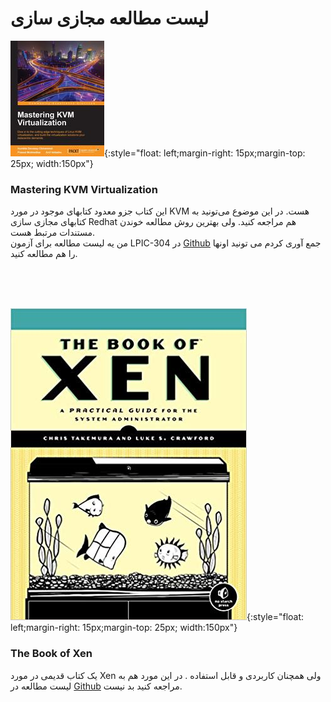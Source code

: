 # لیست مطالعه مجازی سازی 

![Mastering KVM Virtualization](img/Mastering-kvm-virtualization.jpg){:style="float: left;margin-right: 15px;margin-top: 25px; width:150px"}

### Mastering KVM Virtualization
این کتاب جزو معدود کتابهای موجود در مورد KVM هست. در این موضوع می‌تونید به کتابهای مجازی سازی Redhat هم مراجعه کنید. ولی بهترین روش مطالعه خوندن مستندات مرتبط هست.   
من یه لیست مطالعه برای آزمون LPIC-304 در [Github](http://github.com/behradeslamifar/Linux-Professional-Institute-Certifications/tree/main/LPI304) جمع آوری کردم می تونید اونها را هم مطالعه کنید.

<br/>
<br/>
<br/>

![The Book of Xen](img/the-book-of-xen.jpg){:style="float: left;margin-right: 15px;margin-top: 25px; width:150px"}

### The Book of Xen
یک کتاب قدیمی در مورد Xen ولی همچنان کاربردی و قابل استفاده . در این مورد هم به لیست مطالعه در [Github](http://github.com/behradeslamifar/Linux-Professional-Institute-Certifications/tree/main/LPI304) مراجعه کنید بد نیست.
